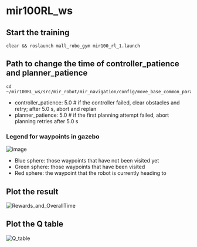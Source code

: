 # mir100RL_ws

## Start the training
```
clear && roslaunch mall_robo_gym mir100_rl_1.launch
```
## Path to change the time of controller_patience and planner_patience
```
cd ~/mir100RL_ws/src/mir_robot/mir_navigation/config/move_base_common_params.yaml
```
- controller_patience: 5.0    # if the controller failed, clear obstacles and retry; after 5.0 s, abort and replan
- planner_patience: 5.0        # if the first planning attempt failed, abort planning retries after 5.0 s

### Legend for waypoints in gazebo
![image](https://github.com/liuyuzhou66/mir100RL_ws/blob/master/Results_Plot/Legend.png)
- Blue sphere: those waypoints that have not been visited yet
- Green sphere: those waypoints that have been visited
- Red sphere: the waypoint that the robot is currently heading to

## Plot the result
![Rewards_and_OverallTime](https://github.com/liuyuzhou66/mir100RL_ws/blob/master/Results_Plot/Rewards_and_OverallTime.png)

## Plot the Q table
![Q_table](https://github.com/liuyuzhou66/mir100RL_ws/blob/master/Results_Plot/Q_table.png)

